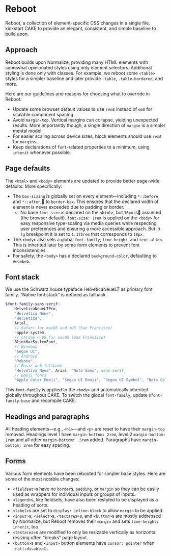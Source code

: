 # Reboot

Reboot, a collection of element-specific CSS changes in a single file, kickstart CAKE to provide an elegant, consistent, and simple baseline to build upon.

## Approach

Reboot builds upon Normalize, providing many HTML elements with somewhat opinionated styles using only element selectors. Additional styling is done only with classes. For example, we reboot some `<table>` styles for a simpler baseline and later provide `.table`, `.table-bordered`, and more.

Here are our guidelines and reasons for choosing what to override in Reboot:

* Update some browser default values to use `rem`s instead of `em`s for scalable component spacing.
* Avoid `margin-top`. Vertical margins can collapse, yielding unexpected results. More importantly though, a single direction of `margin` is a simpler mental model.
* For easier scaling across device sizes, block elements should use `rem`s for `margins`.
* Keep declarations of `font`-related properties to a minimum, using `inherit` whenever possible.

## Page defaults

The `<html>` and `<body>` elements are updated to provide better page-wide defaults. More specifically:

* The `box-sizing` is globally set on every element—including `*::before` and `*::after`, to `border-box`. This ensures that the declared width of element is never exceeded due to padding or border.
  * No base `font-size` is declared on the `<html>`, but `16px` is assumed (the browser default). `font-size: 1rem` is applied on the `<body>` for easy responsive type-scaling via media queries while respecting user preferences and ensuring a more accessible approach. But in `lg` breakpoint it is set to `1.125rem` that corresponds to `18px`.
* The `<body>` also sets a global `font-family`, `line-height`, and `text-align`. This is inherited later by some form elements to prevent font inconsistencies.
* For safety, the `<body>` has a declared `background-color`, defaulting to `#ebebeb`.

## Font stack

We use the Schwarz house typeface HelveticaNeueLT as primary font family. “Native font stack” is defined as fallback.

```scss
$font-family-sans-serif:
    HelveticaNeueLTPro,
    "Helvetica Neue",
    "Helvetica",
    Arial,
    // Safari for macOS and iOS (San Francisco)
    -apple-system,
    // Chrome < 56 for macOS (San Francisco)
    BlinkMacSystemFont,
    // Windows
    "Segoe UI",
    // Android
    "Roboto",
    // Basic web fallback
    "Helvetica Neue", Arial, "Noto Sans", sans-serif,
    // Emoji fonts
    "Apple Color Emoji", "Segoe UI Emoji", "Segoe UI Symbol", "Noto Color Emoji";
```


This `font-family` is applied to the `<body>` and automatically inherited globally throughout CAKE. To switch the global `font-family`, update `$font-family-base` and recompile CAKE.

## Headings and paragraphs

All heading elements—e.g., `<h1>`—and `<p>` are reset to have their `margin-top` removed. Headings level 1 have `margin-bottom: 2rem`, level 2 `margin-bottom: 1rem` and all other `margin-bottom: .5rem` added. Paragraphs have `margin-bottom: 2rem` for easy spacing.

## Forms

Various form elements have been rebooted for simpler base styles. Here are some of the most notable changes:

* `<fieldset>`s have no `border`s, `padding`, or `margin` so they can be easily used as wrappers for individual inputs or groups of inputs.
* `<legend>`s, like fieldsets, have also been restyled to be displayed as a heading of sorts.
* `<label>`s are set to `display: inline-block` to allow `margin` to be applied.
* `<input>`s, `<select>`s, `<textarea>`s, and `<button>`s are mostly addressed by Normalize, but Reboot removes their `margin` and sets `line-height: inherit`, too.
* `<textarea>`s are modified to only be resizable vertically as horizontal resizing often “breaks” page layout.
* `<button>`s and `<input>` button elements have `cursor: pointer` when `:not(:disabled)`.


